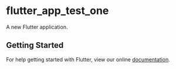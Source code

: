 # flutter_app_test_one

A new Flutter application.

## Getting Started

For help getting started with Flutter, view our online
[documentation](https://flutter.io/).

